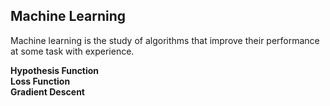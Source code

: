 ## Machine Learning
Machine learning is the study of algorithms that improve their performance at some task with experience.

**Hypothesis Function**    
**Loss Function**    
**Gradient Descent**    
